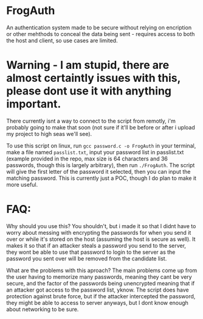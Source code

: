 # FrogAuth
An authentication system made to be secure without relying on encription or other mehthods to conceal the data being sent - requires access to both the host and client, so use cases are limited.

# Warning - I am stupid, there are almost certaintly issues with this, please dont use it with anything important.

There currently isnt a way to connect to the script from remotly, i'm probably going to make that soon (not sure if it'll be before or after i upload my project to high seas we'll see). 

To use this script on linux, run `gcc password.c -o FrogAuth` in your terminal, make a file named `passlist.txt`, input your password list in passlist.txt (example provided in the repo, max size is 64 characters and 36 passwords, though this is largely arbitrary), then run `./FrogAuth`. The script will give the first letter of the password it selected, then you can input the matching password. This is currently just a POC, though I do plan to make it more useful.

# FAQ:

Why should you use this? You shouldn't, but i made it so that I didnt have to worry about messing with encrypting the passwords for when you send it over or while it's stored on the host (assuming the host is secure as well). It makes it so that if an attacker steals a password you send to the server, they wont be able to use that password to login to the server as the password you sent over will be removed from the candidate list.

What are the problems with this aproach? The main problems come up from the user having to memorize many passwords, meaning they cant be very secure, and the factor of the passwords being unencrypted meaning that if an attacker got access to the password list, yknow. The script does have protection against brute force, but if the attacker intercepted the password, they might be able to access to server anyways, but I dont know enough about networking to be sure.


